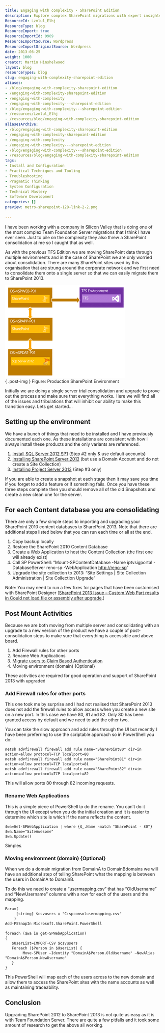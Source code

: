 ```yaml
---
title: Engaging with complexity - SharePoint Edition
description: Explore complex SharePoint migrations with expert insights on consolidation and upgrades to SharePoint 2013. Simplify your transition today!
ResourceId: Lzmlul_Elhj
ResourceType: blog
ResourceImport: true
ResourceImportId: 9909
ResourceImportSource: Wordpress
ResourceImportOriginalSource: Wordpress
date: 2013-06-25
weight: 1000
creator: Martin Hinshelwood
layout: blog
resourceTypes: blog
slug: engaging-with-complexity-sharepoint-edition
aliases:
- /blog/engaging-with-complexity-sharepoint-edition
- /engaging-with-complexity-sharepoint-edition
- /engaging-with-complexity
- /engaging-with-complexity---sharepoint-edition
- /blog/engaging-with-complexity---sharepoint-edition
- /resources/Lzmlul_Elhj
- /resources/blog/engaging-with-complexity-sharepoint-edition
aliasesArchive:
- /blog/engaging-with-complexity-sharepoint-edition
- /engaging-with-complexity-sharepoint-edition
- /engaging-with-complexity
- /engaging-with-complexity---sharepoint-edition
- /blog/engaging-with-complexity---sharepoint-edition
- /resources/blog/engaging-with-complexity-sharepoint-edition
tags:
- Install and Configuration
- Practical Techniques and Tooling
- Troubleshooting
- Pragmatic Thinking
- System Configuration
- Technical Mastery
- Software Development
categories: []
preview: metro-sharepoint-128-link-2-2.png

---
```

I have been working with a company in Silicon Valley that is doing one of the most complex Team Foundation Server migrations that I think I have ever seen. Just to pile on the complexity they also threw a SharePoint consolidation at me so I caught that as well.

As with the previous TFS Edition we are moving SharePoint data through multiple environments and in the case of SharePoint we are only worried about consolidation. There are many SharePoint sites used by this organisation that are strung around the corporate network and we first need to consolidate them onto a single server so that we can easily migrate them to SharePoint 2013.

![image](images/image37-1-1.png "image")  
{ .post-img }
Figure: Production SharePoint Environment

Initially we are doing a single server trial consolidation and upgrade to prove out the process and make sure that everything works. Here we will find all of the issues and tribulations that will inhibit our ability to make this transition easy. Lets get started…

## Setting up the environment

We have a bunch of things that need to be installed and I have previously documented each one. As these installations are consistent with how I always install these products and the only variants are referenced.

1. [Install SQL Server 2012 SP1](http://nkdagility.com/installing-tfs-2012-on-server-2012-with-sql-2012/) (Step #2 only & use default accounts)
2. [Installing SharePoint Server 2013](http://nkdagility.com/install-sharepoint-2013-on-windows-server-2012-without-a-domain/) (but use a Domain Account and do not create a Site Collection)
3. [Installing Project Server 2013](http://nkdagility.com/integrating-project-server-2013-with-team-foundation-server-2012/) (Step #3 only)

If you are able to create a snapshot at each stage then it may save you time if you forget to add a feature or if something fails. Once you have these three steps complete then you should remove all of the old Snapshots and create a new clean one for the server.

## For each Content database you are consolidating

There are only a few simple steps to importing and upgrading your SharePoint 2010 content databases to SharePoint 2013. Note that there are additional steps listed below that you can run each time or all at the end.

1. Copy backup locally
2. Restore the SharePoint 2010 Content Database
3. Create a Web Application to host the Content Collection (the first one will already exist)
4. Call SP PowerShell: “Mount-SPContentDatabase -Name iptvsigportal -DatabaseServer reno-sp -WebApplication [http://reno-sp](http://reno-sp)”
5. Upgrade the site collection to 2013: “Site Settings | Site Collection Administration | Site Collection Upgrade”

Note: You may need to run a few fixes for pages that have been customised with SharePoint Designer ([SharePoint 2013 Issue – Custom Web Part results in Could not load file or assembly after upgrade](http://nkdagility.com/sharepoint-2013-issue-custom-web-part-results-in-could-not-load-file-or-assembly-after-upgrade/).)

## Post Mount Activities

Because we are both moving from multiple server and consolidating with an upgrade to a new version of the product we have a couple of post-consolidation steps to make sure that everything is accessible and above board.

1. Add Firewall rules for other ports
2. Rename Web Applications
3. [Migrate users to Claim Based Authentication](http://nkdagility.com/sharepoint-2013-issue-after-migration-from-2010-user-permission-not-working/?preview=true)
4. Moving environment (domain) {Optional}

These activities are required for good operation and support of SharePoint 2013 with upgraded

### Add Firewall rules for other ports

This one took me by surprise and I had not realised that SharePoint 2013 does not add the firewall rules to allow access when you create a new site on a new port. In this case we have 80, 81 and 82. Only 80 has been granted access by default and we need to add the other two.

You can take the slow approach and add rules through the UI but recently I have been preferring to use the scriptable approach so in PowerShell you do:

```
netsh advfirewall firewall add rule name="SharePoint80" dir=in action=allow protocol=TCP localport=80
netsh advfirewall firewall add rule name="SharePoint81" dir=in action=allow protocol=TCP localport=81
netsh advfirewall firewall add rule name="SharePoint82" dir=in action=allow protocol=TCP localport=82
```

This will allow ports 80 through 82 incoming requests.

### Rename Web Applications

This is a simple piece of PowerShell to do the rename. You can’t do it through the UI except when you do the initial creation and it is easier to determine which site is which if the name reflects the content.

```
$wa=Get-SPWebApplication | where {$_.Name -match "SharePoint - 80"}
$wa.Name="SiteAwesome"
$wa.Update()

```

Simples.

### Moving environment (domain) {Optional}

When we do a domain migration from DomainA to DomainBdomains we will have an additional step of telling SharePoint what the mapping is between the users in DomainA to DomainB.

To do this we need to create a “usermapping.csv” that has “OldUsername” and “NewUsername” columns with a row for each of the users and the mapping.

```
Param(
     [string] $csvusers = "C:spconsolusermapping.csv"
    )
Add-PSSnapIn Microsoft.SharePoint.PowerShell

foreach ($wa in get-SPWebApplication)
{
   $UserList=IMPORT-CSV $csvusers
   Foreach ($Person in $UserList) {
        Move-SPUser –Identity "DomainA$Person.OldUsername" –NewAlias "DomainA$Person.NewUsername"
   }
}

```

This PowerShell will map each of the users across to the new domain and allow them to access the SharePoint sites with the name accounts as well as maintaining traceability.

## Conclusion

Upgrading SharePoint 2012 to SharePoint 2013 is not quite as easy as it is with Team Foundation Server. There are quite a few pitfalls and it took some amount of research to get the above all working.
